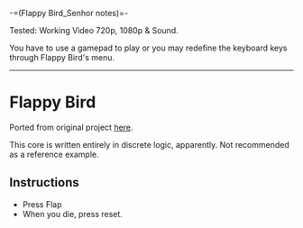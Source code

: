 -=(Flappy Bird_Senhor notes)=-

Tested: Working Video 720p, 1080p & Sound.

You have to use a gamepad to play or you may redefine the keyboard keys through Flappy Bird's menu.

___
# Flappy Bird

Ported from original project [here](https://github.com/themaxaboy/Flappy-Bird-Verilog/).

This core is written entirely in discrete logic, apparently. Not recommended as a reference example.

## Instructions
- Press Flap
- When you die, press reset.
